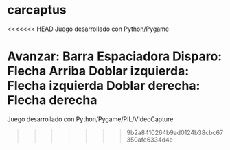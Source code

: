 carcaptus
=========

<<<<<<< HEAD
Juego desarrollado con Python/Pygame

Avanzar: Barra Espaciadora
Disparo: Flecha Arriba
Doblar izquierda: Flecha izquierda
Doblar derecha: Flecha derecha
=======
Juego desarrollado con Python/Pygame/PIL/VideoCapture
>>>>>>> 9b2a8410264b9ad0124b38cbc67350afe6334d4e
